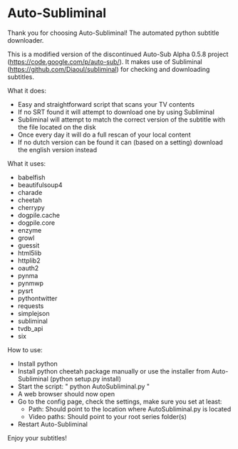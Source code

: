 Auto-Subliminal
===============

Thank you for choosing Auto-Subliminal! The automated python subtitle downloader.

This is a modified version of the discontinued Auto-Sub Alpha 0.5.8 project (https://code.google.com/p/auto-sub/).
It makes use of Subliminal (https://github.com/Diaoul/subliminal) for checking and downloading subtitles.

What it does:

 * Easy and straightforward script that scans your TV contents
 * If no SRT found it will attempt to download one by using Subliminal
 * Subliminal will attempt to match the correct version of the subtitle with the file located on the disk
 * Once every day it will do a full rescan of your local content
 * If no dutch version can be found it can (based on a setting) download the english version instead

What it uses:

 * babelfish
 * beautifulsoup4
 * charade
 * cheetah
 * cherrypy
 * dogpile.cache
 * dogpile.core
 * enzyme
 * growl
 * guessit
 * html5lib
 * httplib2
 * oauth2
 * pynma
 * pynmwp
 * pysrt
 * pythontwitter
 * requests
 * simplejson
 * subliminal
 * tvdb_api
 * six

How to use:

 * Install python
 * Install python cheetah package manually or use the installer from Auto-Subliminal (python setup.py install)
 * Start the script: " python AutoSubliminal.py "
 * A web browser should now open
 * Go to the config page, check the settings, make sure you set at least:
    * Path: Should point to the location where AutoSubliminal.py is located
    * Video paths: Should point to your root series folder(s)
 * Restart Auto-Subliminal

Enjoy your subtitles!
